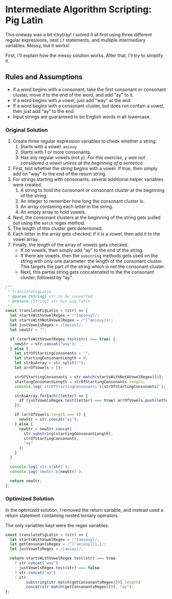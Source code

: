 # Intermediate Algorithm Scripting: Pig Latin

This oneway was a bit ickytray! I solved it at first using three different regular expressions, nest `if` statements, and multiple intermediary variables. Messy, but it works!

First, I'll explain how the messy solution works. After that, I'll try to simplify it.

## Rules and Assumptions

- If a word begins with a consonant, take the first consonant or consonant cluster, move it to the end of the word, and add "ay" to it.
- If a word begins with a vowel, just add "way" at the end.
- If a word begins with a consonant cluster, but does not contain a vowel, then just add "ay" to the end.
- Input strings are guaranteed to be English words in all lowercase.

### Original Solution

1. Create three regular expression variables to check whether a string:
   1. Starts with a vowel: `aeiouy`
   1. Starts with 1 or more consonants.
   1. Has any regular vowels (not y).
      _For this exercise, y was not considered a vowel unless at the beginning of a sentence._
1. First, test whether the string begins with a vowel. If true, then simply add on "way" to the end of the return string.
1. For strings starting with consonants, several additional helper variables were created.
   1. A string to hold the consonant or consonant cluster at the beginning of the string.
   1. An integer to remember how long the consonant cluster is.
   1. An array containing each letter in the string.
   1. An empty array to hold vowels.
1. Next, the consonant clusters at the beginning of the string gets pulled out using the `match` regex method.
1. The length of this cluster gets determined.
1. Each letter in the array gets checked; if it is a vowel, then add it to the vowel array.
1. Finally, the length of the array of vowels gets checked.
   - If no vowels, then simply add "ay" to the end of the string.
   - If there are vowels, then the `substring` methods gets used on the string with only one parameter: the length of the consonant cluster. This targets the part of the string which is not the consonant cluster.
   - Next, this partial string gets concatenated to the the consonant cluster, followed by "ay".

```javascript
/**
 * translatePigLatin
 * @param {String} str to be converted
 * @return {String} str but pig latin
 */
const translatePigLatin = (str) => {
  let startsWithVowelRegex = /^[aeiouy]/;
  let startsWithNotAVowelRegex = /^[^aeiouy]+/;
  let justVowelsRegex = /[aeiou]/;
  let newStr = "";

  if (startsWithVowelRegex.test(str) === true) {
    newStr = str.concat("way");
  } else {
    let strOfStartingConsonants = "";
    let startingConsonantLength = 0;
    let strAsArray = str.split("");
    let arrOfVowels = [];

    strOfStartingConsonants = str.match(startsWithNotAVowelRegex)[0];
    startingConsonantLength = strOfStartingConsonants.length;
    console.log(`strOfStartingConsonants:${strOfStartingConsonants}`);

    strAsArray.forEach((letter) => {
      if (justVowelsRegex.test(letter) === true) arrOfVowels.push(letter);
    });

    if (arrOfVowels.length === 0) {
      newStr = str.concat("ay");
    } else {
      newStr = newStr.concat(
        str.substring(startingConsonantLength),
        strOfStartingConsonants,
        "ay"
      );
    }
  }

  console.log(`str:${str}`);
  console.log(`newStr:${newStr}`);

  return newStr;
};
```

### Optimized Solution

In the optimized solution, I removed the return variable, and instead used a return statement containing nested ternary operators.

The only variables kept were the regex variables.

```javascript
const translatePigLatin = (str) => {
  let startsWithVowelRegex = /^[aeiouy]/;
  let getConsonantsRegex = /^[^aeiouy]{1,}/;
  let justVowelsRegex = /[aeiou]/;

  return startsWithVowelRegex.test(str) === true
    ? str.concat("way")
    : justVowelsRegex.test(str) === false
    ? str.concat("ay")
    : str
        .substring(str.match(getConsonantsRegex)[0].length)
        .concat(str.match(getConsonantsRegex)[0], "ay");
};
```
